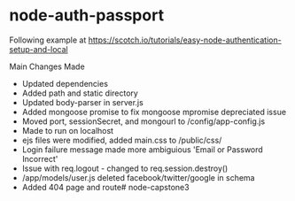 # node-auth-passport
Following example at https://scotch.io/tutorials/easy-node-authentication-setup-and-local

Main Changes Made
- Updated dependencies
- Added path and static directory
- Updated body-parser in server.js
- Added mongoose promise to fix mongoose mpromise depreciated issue
- Moved port, sessionSecret, and mongourl to /config/app-config.js
- Made to run on localhost
- ejs files were modified, added main.css to /public/css/
- Login failure message made more ambiguious 'Email or Password Incorrect'
- Issue with req.logout - changed to req.session.destroy()
- /app/models/user.js deleted facebook/twitter/google in schema
- Added 404 page and route# node-capstone3
